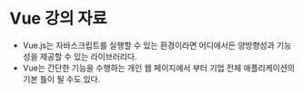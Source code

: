 # Vue 강의 자료
- Vue.js는 자바스크립트를 실행할 수 있는 환경이라면 어디에서든 양방향성과 기능성을 제공할 수 있는 라이브러리다.
- Vue는 간단한 기능을 수행하는 개인 웹 페이지에서 부터 기업 전체 애플리케이션의 기본 틀이 될 수도 있다.
